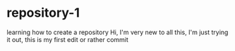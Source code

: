# repository-1
learning how to create a repository
Hi, I'm very new to all this, I'm just trying it out, this is my first edit or rather commit
